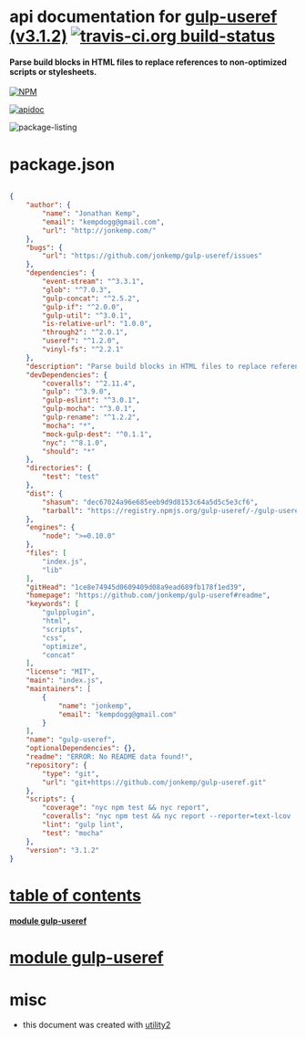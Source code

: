 # api documentation for  [gulp-useref (v3.1.2)](https://github.com/jonkemp/gulp-useref#readme)  [![travis-ci.org build-status](https://api.travis-ci.org/npmdoc/node-npmdoc-gulp-useref.svg)](https://travis-ci.org/npmdoc/node-npmdoc-gulp-useref)
#### Parse build blocks in HTML files to replace references to non-optimized scripts or stylesheets.

[![NPM](https://nodei.co/npm/gulp-useref.png?downloads=true)](https://www.npmjs.com/package/gulp-useref)

[![apidoc](https://npmdoc.github.io/node-npmdoc-gulp-useref/build/screen-capture.buildNpmdoc.browser._2Fhome_2Ftravis_2Fbuild_2Fnpmdoc_2Fnode-npmdoc-gulp-useref_2Ftmp_2Fbuild_2Fapidoc.html.png)](https://npmdoc.github.io/node-npmdoc-gulp-useref/build..beta..travis-ci.org/apidoc.html)

![package-listing](https://npmdoc.github.io/node-npmdoc-gulp-useref/build/screen-capture.npmPackageListing.svg)



# package.json

```json

{
    "author": {
        "name": "Jonathan Kemp",
        "email": "kempdogg@gmail.com",
        "url": "http://jonkemp.com/"
    },
    "bugs": {
        "url": "https://github.com/jonkemp/gulp-useref/issues"
    },
    "dependencies": {
        "event-stream": "^3.3.1",
        "glob": "^7.0.3",
        "gulp-concat": "^2.5.2",
        "gulp-if": "^2.0.0",
        "gulp-util": "^3.0.1",
        "is-relative-url": "1.0.0",
        "through2": "^2.0.1",
        "useref": "^1.2.0",
        "vinyl-fs": "^2.2.1"
    },
    "description": "Parse build blocks in HTML files to replace references to non-optimized scripts or stylesheets.",
    "devDependencies": {
        "coveralls": "^2.11.4",
        "gulp": "^3.9.0",
        "gulp-eslint": "^3.0.1",
        "gulp-mocha": "^3.0.1",
        "gulp-rename": "^1.2.2",
        "mocha": "*",
        "mock-gulp-dest": "^0.1.1",
        "nyc": "^8.1.0",
        "should": "*"
    },
    "directories": {
        "test": "test"
    },
    "dist": {
        "shasum": "dec67024a96e685eeb9d9d8153c64a5d5c5e3cf6",
        "tarball": "https://registry.npmjs.org/gulp-useref/-/gulp-useref-3.1.2.tgz"
    },
    "engines": {
        "node": ">=0.10.0"
    },
    "files": [
        "index.js",
        "lib"
    ],
    "gitHead": "1ce8e74945d0609409d08a9ead689fb178f1ed39",
    "homepage": "https://github.com/jonkemp/gulp-useref#readme",
    "keywords": [
        "gulpplugin",
        "html",
        "scripts",
        "css",
        "optimize",
        "concat"
    ],
    "license": "MIT",
    "main": "index.js",
    "maintainers": [
        {
            "name": "jonkemp",
            "email": "kempdogg@gmail.com"
        }
    ],
    "name": "gulp-useref",
    "optionalDependencies": {},
    "readme": "ERROR: No README data found!",
    "repository": {
        "type": "git",
        "url": "git+https://github.com/jonkemp/gulp-useref.git"
    },
    "scripts": {
        "coverage": "nyc npm test && nyc report",
        "coveralls": "nyc npm test && nyc report --reporter=text-lcov | coveralls",
        "lint": "gulp lint",
        "test": "mocha"
    },
    "version": "3.1.2"
}
```



# <a name="apidoc.tableOfContents"></a>[table of contents](#apidoc.tableOfContents)

#### [module gulp-useref](#apidoc.module.gulp-useref)



# <a name="apidoc.module.gulp-useref"></a>[module gulp-useref](#apidoc.module.gulp-useref)



# misc
- this document was created with [utility2](https://github.com/kaizhu256/node-utility2)
